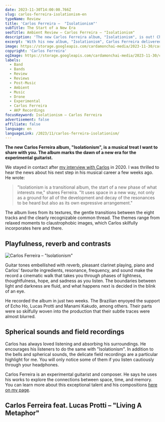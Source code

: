 ```yaml
---
date: 2023-11-30T14:00:00.766Z
slug: carlos-ferreira-isolationism-en
typeName: Review
title: 'Carlos Ferreira –  "Isolationism"'
subTitle: The Start of a New Era
seoTitle: Ambient Review – Carlos Ferreira – "Isolationism"
description: 'The new Carlos Ferreira album, "Isolationism", is out! Check it out here, and find out some exclusive insights about it!'
excerpt: 'With his new album, "Isolationism", Carlos Ferreira delivered one of the most beautiful ambient records of this year. The eight pieces tell of lightness, thoughtfulness, hope, and sadness. Listen to it right here and find out some fascinating details about it.'
image: https://storage.googleapis.com/cardamonchai-media/2023-11-30/carlos-ferreira-isolationism-3-jpg-imagine-080808_30302b_1024_768/640.webp
copyright: 'Carlos Ferreira'
ogImage: https://storage.googleapis.com/cardamonchai-media/2023-11-30/carlos-ferreira-isolationism-og-jpg-imagine-080808_464541_1200_628/640.webp
labels:
  - Band
  - Bands
  - Review
  - Reviews
  - Post-Music
  - Ambient
  - Music
  - Drone
  - Experimental
  - Carlos Ferreira
  - AKP Recordings
focusKeyword: Isolationism – Carlos Ferreira
advertisement: false
affiliate: false
language: en
languageLink: /2023/11/carlos-ferreira-isolationism/
---
```


**The new Carlos Ferreira album, "Isolationism", is a musical treat I want to share with you. The album marks the dawn of a new era for the experimental guitarist.**

We stayed in contact after [my interview with Carlos](/2020/10/carlos-ferreira-interview-en/) in 2020. I was thrilled to hear the news about his next step in his musical career a few weeks ago. He wrote:

> "Isolationism is a transitional album, the start of a new phase of what interests me," shares Ferreira. "It uses space in a new way, not only as a ground for all of the development and decay of the resonances to be heard but also as its own expressive arrangement."

The album lives from its textures, the gentle transitions between the eight tracks and the clearly recognizable common thread. The themes range from relaxed moments to claustrophobic images, which Carlos skilfully incorporates here and there.

## Playfulness, reverb and contrasts

![Carlos Ferreira – "Isolationism"](https://storage.googleapis.com/cardamonchai-media/2023-11-30/cf-isolationism-3000px-jpg-imagine-f8f8f8_6c6c63_3000_3000/640.webp 'Carlos Ferreira – "Isolationism"')

Guitar tones embellished with reverb, pleasant clarinet playing, piano and Carlos' favourite ingredients, resonance, frequency, and sound make the record a cinematic walk that takes you through phases of lightness, thoughtfulness, hope, and sadness as you listen. The boundaries between light and darkness are fluid, and what happens next is decided in the blink of an eye.

He recorded the album in just two weeks. The Brazilian enyoyed the support of Echo Ho, Lucas Protti and Manami Kakudo, among others. Their parts were so skilfully woven into the production that their subtle traces were almost blurred.

## Spherical sounds and field recordings

Carlos has always loved listening and absorbing his surroundings. He encourages his listeners to do the same with "Isolationism". In addition to the bells and spherical sounds, the delicate field recordings are a particular highlight for me. You will only notice some of them if you listen cautiously through your headphones.

Carlos Ferreira is an experimental guitarist and composer. He says he uses his works to explore the connections between space, time, and memory. You can learn more about this exceptional talent and his compositions [here on my page](/tag/carlos-ferreira).

## Carlos Ferreira feat. Lucas Protti – "Living A Metaphor"

<YouTube id="sIYBhCm6Ul8" />
